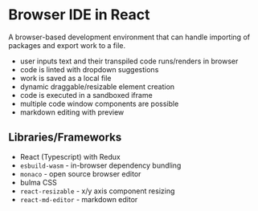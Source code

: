 # Browser IDE in React

A browser-based development environment that can handle importing of packages and export work to a file.

- user inputs text and their transpiled code runs/renders in browser
- code is linted with dropdown suggestions
- work is saved as a local file  
- dynamic draggable/resizable element creation
- code is executed in a sandboxed iframe
- multiple code window components are possible
- markdown editing with preview

## Libraries/Frameworks

- React (Typescript) with Redux
- `esbuild-wasm` - in-browser dependency bundling
- `monaco` - open source browser editor
- bulma CSS
- `react-resizable` - x/y axis component resizing 
- `react-md-editor` - markdown editor



